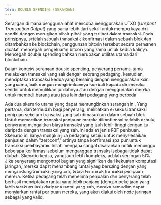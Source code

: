 ```yaml
---
term: DOUBLE SPENDING (SERANGAN)
---
```


Serangan di mana pengguna jahat mencoba menggunakan UTXO (*Unspent Transaction Output*) yang sama lebih dari sekali untuk memperkaya diri sendiri dengan merugikan pihak-pihak yang terlibat dalam transaksi. Pada prinsipnya, setelah sebuah transaksi dikonfirmasi dalam sebuah blok dan ditambahkan ke blockchain, penggunaan bitcoin tersebut secara permanen dicatat, mencegah pengeluaran bitcoin yang sama untuk kedua kalinya. Mencegah double spending bahkan merupakan utilitas utama dari blockchain.

Dalam konteks serangan double spending, penyerang pertama-tama melakukan transaksi yang sah dengan seorang pedagang, kemudian menciptakan transaksi kedua yang bersaing dengan menggunakan koin yang sama, baik dengan mengirimkannya kembali kepada diri mereka sendiri untuk memulihkan jumlahnya atau dengan menggunakan mereka untuk membeli barang atau jasa lain dari pedagang yang berbeda.

Ada dua skenario utama yang dapat memungkinkan serangan ini. Yang pertama, dan termudah bagi penyerang, melibatkan eksekusi transaksi penipuan sebelum transaksi yang sah dimasukkan dalam sebuah blok. Untuk memastikan transaksi penipuan mereka dikonfirmasi terlebih dahulu, penyerang mengaitkan biaya transaksi yang jauh lebih tinggi dengan itu daripada dengan transaksi yang sah. Ini adalah jenis RBF penipuan. Skenario ini hanya mungkin jika pedagang setuju untuk menyelesaikan penjualan dalam "zeroconf," artinya tanpa konfirmasi apa pun untuk transaksi pembayaran. Inilah mengapa sangat disarankan untuk menunggu beberapa konfirmasi sebelum menganggap transaksi sebagai tidak dapat diubah. Skenario kedua, yang jauh lebih kompleks, adalah serangan 51%. Jika penyerang mengontrol bagian yang signifikan dari kekuatan komputasi jaringan, mereka dapat menambang rantai yang bersaing dengan yang mengandung transaksi yang sah, tetapi termasuk transaksi penipuan mereka. Ketika pedagang telah menerima penjualan dan penyerang telah berhasil menciptakan rantai yang lebih panjang (dengan pekerjaan yang lebih terakumulasi) daripada rantai yang sah, mereka kemudian dapat menyiarkan rantai penipuan mereka, yang akan diakui oleh node jaringan sebagai yang valid.